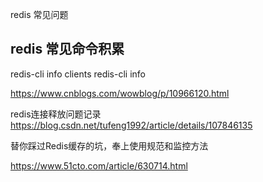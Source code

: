 

redis 常见问题

## redis 常见命令积累

redis-cli info clients 
redis-cli info 

https://www.cnblogs.com/wowblog/p/10966120.html


redis连接释放问题记录
https://blog.csdn.net/tufeng1992/article/details/107846135


替你踩过Redis缓存的坑，奉上使用规范和监控方法

https://www.51cto.com/article/630714.html

